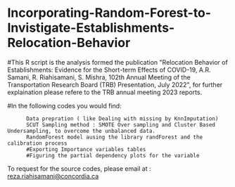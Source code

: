 # Incorporating-Random-Forest-to-Invistigate-Establishments-Relocation-Behavior

#This R script is the analysis formed the publication "Relocation Behavior of Establishments: Evidence for the Short-term Effects of COVID-19, A.R. Samani, R. Riahisamani, S. Mishra, 102th Annual Meeting of the Transportation Research Board (TRB) Presentation, July 2022", for further explaination please refere to the TRB annual meeting 2023 reports.



#In the following codes you would find:

          Data prepration ( like Dealing with missing by KnnImputation)
          SCUT Sampling method : SMOTE Over sampling and Cluster Based Undersampling, to overcome the unbalanced data.
          RandomForest model ausing the library randForest and the calibration process
          #Exporting Importance variables tables
          #Figuring the partial dependency plots for the variable
          
          
       
          
         


To request for the source codes, please email at : reza.riahisamani@concordia.ca
